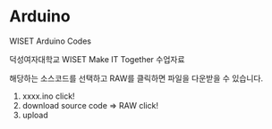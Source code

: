 Arduino
=======

WISET Arduino Codes

덕성여자대학교 WISET Make IT Together 수업자료

해당하는 소스코드를 선택하고 RAW를 클릭하면 파일을 다운받을 수 있습니다.

1. xxxx.ino click!
2. download source code => RAW click!
3. upload
